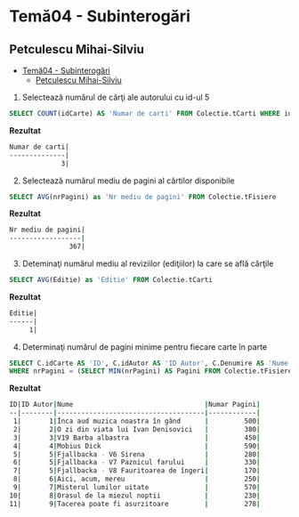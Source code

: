 # Temă04 - Subinterogări 

## Petculescu Mihai-Silviu

- [Temă04 - Subinterogări](#temă04---subinterogări)
  - [Petculescu Mihai-Silviu](#petculescu-mihai-silviu)

1. Selectează numărul de cărţi ale autorului cu id-ul 5

```sql
SELECT COUNT(idCarte) AS 'Numar de carti' FROM Colectie.tCarti WHERE idAutor = 5
```

**Rezultat**

```bash
Numar de carti|
--------------|
             3|
```

2. Selectează numărul mediu de pagini al cărtilor disponibile

```sql
SELECT AVG(nrPagini) as 'Nr mediu de pagini' FROM Colectie.tFisiere
```

**Rezultat**

```bash
Nr mediu de pagini|
------------------|
               367|
```

3. Deteminaţi numărul mediu al reviziilor (ediţiilor) la care se află cărţile

```sql
SELECT AVG(Editie) as 'Editie' FROM Colectie.tCarti
```

**Rezultat**

```bash
Editie|
------|
     1|
```

4. Determinaţi numărul de pagini minime pentru fiecare carte în parte

```sql
SELECT C.idCarte AS 'ID', C.idAutor AS 'ID Autor', C.Denumire AS 'Nume', F.nrPagini AS 'Numar Pagini' FROM Colectie.tCarti AS C INNER JOIN Colectie.tFisiere AS F ON C.idCarte = F.idCarte
WHERE nrPagini = (SELECT MIN(nrPagini) AS Pagini FROM Colectie.tFisiere WHERE idCarte = C.idCarte)
```

**Rezultat**

```bash
ID|ID Autor|Nume                                 |Numar Pagini|
--|--------|-------------------------------------|------------|
 1|       1|Înca aud muzica noastra în gând      |         500|
 2|       2|O zi din viata lui Ivan Denisovici   |         380|
 3|       3|V19 Barba albastra                   |         450|
 4|       4|Mobius Dick                          |         590|
 5|       5|Fjallbacka - V6 Sirena               |         280|
 6|       5|Fjallbacka - V7 Paznicul farului     |         330|
 7|       5|Fjallbacka - V8 Fauritoarea de îngeri|         170|
 8|       6|Aici, acum, mereu                    |         250|
 9|       7|Misterul lumilor uitate              |         570|
10|       8|Orasul de la miezul noptii           |         230|
11|       9|Tacerea poate fi asurzitoare         |         278|
```
